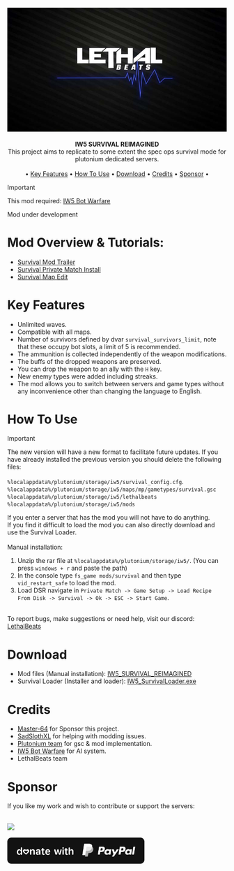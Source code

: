 <p align="center">
  <img src="https://github.com/LastDemon99/LastDemon99/blob/main/Data/lb_logo.jpg">  
  <br><br>
  <b>IW5 SURVIVAL REIMAGINED</b><br>
  <a>This project aims to replicate to some extent the spec ops survival mode for plutonium dedicated servers.</a> 
  <br><br>
    • <a href="#key-features">Key Features</a> •  
  <a href="#how-to-use">How To Use</a> •
  <a href="#download">Download</a> •
  <a href="#credits">Credits</a> •
  <a href="#sponsor">Sponsor</a> •
</p>

> [!IMPORTANT]
>
> This mod required: [IW5 Bot Warfare](https://github.com/ineedbots/piw5_bot_warfare)
> 
> Mod under development
> 

# **Mod Overview & Tutorials:**
- [Survival Mod Trailer](https://www.youtube.com/watch?v=dLZ6dSQqObk)
- [Survival Private Match Install](https://youtu.be/6RxgkRCW0f4)
- [Survival Map Edit](https://youtu.be/VmC0uUfFp_c)


# <a name="key-features"></a>Key Features
- Unlimited waves.
- Compatible with all maps.
- Number of survivors defined by dvar `survival_survivors_limit`, note that these occupy bot slots, a limit of 5 is recommended.
- The ammunition is collected independently of the weapon modifications.
- The buffs of the dropped weapons are preserved.
- You can drop the weapon to an ally with the `H` key.
- New enemy types were added including streaks.
- The mod allows you to switch between servers and game types without any inconvenience other than changing the language to English.

# <a name="how-to-use"></a>How To Use
> [!IMPORTANT]
> 
> The new version will have a new format to facilitate future updates.
> If you have already installed the previous version you should delete the following files:<br><br>
> `%localappdata%/plutonium/storage/iw5/survival_config.cfg`.<br>
> `%localappdata%/plutonium/storage/iw5/maps/mp/gametypes/survival.gsc`<br>
> `%localappdata%/plutonium/storage/iw5/lethalbeats`<br>
> `%localappdata%/plutonium/storage/iw5/mods`
>

If you enter a server that has the mod you will not have to do anything.<br>
If you find it difficult to load the mod you can also directly download and use the Survival Loader.<br><br>
Manual installation:
1. Unzip the rar file at `%localappdata%/plutonium/storage/iw5/`. (You can press `windows + r` and paste the path)
2. In the console type `fs_game mods/survival` and then type `vid_restart_safe` to load the mod.
3. Load DSR navigate in `Private Match -> Game Setup -> Load Recipe From Disk -> Survival -> Ok -> ESC -> Start Game`.<br><br>

To report bugs, make suggestions or need help, visit our discord: [LethalBeats](https://discord.gg/PrpYznV33s)

# <a name="download"></a>Download
- Mod files (Manual installation): [IW5_SURVIVAL_REIMAGINED](https://github.com/LastDemon99/IW5-Survival-Reimagined/releases/download/iw5-mp-survival-v3.1/IW5-Survival-Reimagined.rar)
- Survival Loader (Installer and loader): [IW5_SurvivalLoader.exe](https://github.com/LethalBeats/IW5-Survival-Loader/releases/download/iw5-survival-loader-v1.0/IW5_SurvivalLoader.exe)

# <a name="credits"></a>Credits
- [Master-64](https://github.com/Master-64) for Sponsor this project.
- [SadSlothXL](https://github.com/SadSlothXL) for helping with modding issues.
- [Plutonium team](https://github.com/plutoniummod) for gsc & mod implementation.
- [IW5 Bot Warfare](https://github.com/ineedbots/piw5_bot_warfare) for AI system.
- LethalBeats team
  
# <a name="sponsor"></a>Sponsor
If you like my work and wish to contribute or support the servers:<br><br/>

<a href="https://ko-fi.com/lethalbeats"><img src="https://ko-fi.com/img/githubbutton_sm.svg" height="60"></a>

<a href="https://www.paypal.com/paypalme/lastdemon99/"><img src="https://github.com/LastDemon99/LastDemon99/blob/main/Data/paypal_dark.svg" height="60"></a>

